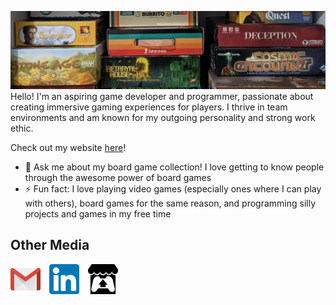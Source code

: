 ![Banner](Media/BoardGameBanner.PNG)
Hello! I'm an aspiring game developer and programmer, passionate about creating immersive gaming experiences for players. I thrive in team environments and am known for my outgoing personality and strong work ethic.

Check out my website [here](https://eduardoialcaraz.wordpress.com/)!

- 💬 Ask me about my board game collection! I love getting to know people through the awesome power of board games
- ⚡ Fun fact: I love playing video games (especially ones where I can play with others), board games for the same reason, and programming silly projects and games in my free time

## Other Media

<a href="mailto:eduardoialcaraz01@gmail.com" style="margin-right:10px;"><img alt="Gmail" title="Gmail" height="48" width="48" src="Media/mail icon.png"></a>
<a href="https://www.linkedin.com/in/eduardoalcaraz/"><img alt="LinkedIn" title="LinkedIn" height="48" width="48" src="Media/linkedin icon.png"></a>
<a href="https://bluewalrus.itch.io/" style="margin-left:10px;"><img alt="Itch.io" title="Itch.io" height="48" width="48" src="Media/itchio icon.svg"></a>
